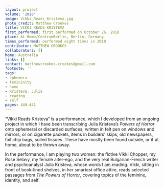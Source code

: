 ```yaml
---
layout: project
volume: '2018'
image: Vikki_Reads_Kristeva.jpg
photo_credit: Matthew Crookes
title: VIKKI READS KRISTEVA
first_performed: first performed on October 26, 2018
place: At Home/CentrumBerlin, Berlin, Germany
times_performed: performed eight times in 2018
contributor: MATTHEW CROOKES
collaborators: []
home: Australia
links: []
contact: matthewcrookes.crookes@gmail.com
footnote: ''
tags:
- ephemera
- femininity
- home
- Kristeva, Julia
- reading
- self
pages: 440-441
---
```


“Vikki Reads Kristeva” is a performance, which I developed from an ongoing project in which I have been transcribing Julia Kristeva’s _Powers of Horror_ onto ephemeral or discarded surfaces; written in felt pen on windows and mirrors, or on cigarette packets, items in builders’ skips, old newspapers, foil chip bags, soiled tissues. These have mostly been found outside, or if at home, about to be thrown away.

In the performance, I am playing two women: the fictive Vikki Chopper, my Rose Selavy, my female alter-ego, and the very real Bulgarian-French writer and psychoanalyst Julia Kristeva, whose words I am reading. Vikki, sitting in front of book-lined shelves, in her smartest office attire, reads selected passages from _The Powers of Horror_, covering topics of the feminine, identity, and self.
